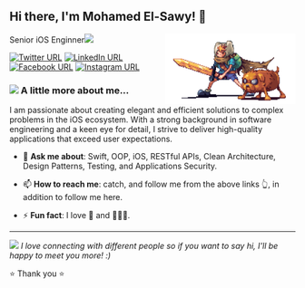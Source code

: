 <h2> Hi there, I'm Mohamed El-Sawy! 👋</h2>
<img align='right' src="https://raw.githubusercontent.com/selimdoyranli/selimdoyranli/master/preview.gif" width="230">
<p>Senior iOS Enginner<img src="https://media.giphy.com/media/ZZg7C3MEglarBUqcoE/giphy.gif" width="30"></p>

[![Twitter URL](https://img.shields.io/static/v1?color=blue&label=Twitter%20&logo=twitter&logoColor=white&style=for-the-badge&message=Follow)](https://twitter.com/MohamedEl_Sawy)
[![LinkedIn URL](https://img.shields.io/static/v1?color=blue&label=linkedin&logo=linkedin&logoColor=white&style=for-the-badge&message=Connect)](https://linkedin.com/in/mohamedsawy)
[![Facebook URL](https://img.shields.io/static/v1?color=blue&label=Facebook&logo=Facebook&logoColor=white&style=for-the-badge&message=Connect)](https://www.facebook.com/mohamed.sawi.9/)
[![Instagram URL](https://img.shields.io/static/v1?color=blue&label=Facebook&logo=Instagram&logoColor=white&style=for-the-badge&message=Connect)](https://www.instagram.com/mohamedeesawi)

### <img src="https://media.giphy.com/media/VgCDAzcKvsR6OM0uWg/giphy.gif" width="50"> A little more about me...  

I am passionate about creating elegant and efficient solutions to complex problems in the iOS ecosystem. With a strong background in software engineering and a keen eye for detail, I strive to deliver high-quality applications that exceed user expectations.

- 💬 **Ask me about**: Swift, OOP, iOS, RESTful APIs, Clean Architecture, Design Patterns, Testing, and Applications Security.

- 📫 **How to reach me**: catch, and follow me from the above links 👆, in addition to follow me here.

- ⚡ **Fun fact**: I love 🍎 and 🧑🏻‍💻.

<hr/>

<img src="https://media.giphy.com/media/LnQjpWaON8nhr21vNW/giphy.gif" width="30"> <em>I love connecting with different people so if you want to say hi, I'll be happy to meet you more! :)</em>

⭐️ Thank you ⭐️
